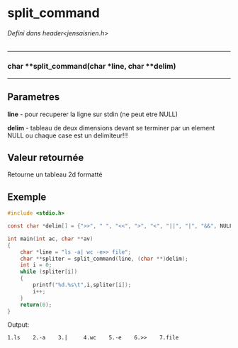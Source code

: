 # split_command
###### Defini dans header<jensaisrien.h>

------
### char    **split_command(char       *line, char     **delim)
------

## Parametres
**line**  - pour recuperer la ligne sur stdin (ne peut etre NULL)

**delim** - tableau de deux dimensions devant se terminer par un element NULL ou 
            chaque case est un delimiteur!!!

## Valeur retournée
Retourne un tableau 2d formatté

## Exemple
```c
#include <stdio.h>

const char *delim[] = {">>", " ", "<<", ">", "<", "||", "|", "&&", NULL};

int main(int ac, char **av)
{
    char *line = "ls -a| wc -e>> file";
    char **spliter = split_command(line, (char **)delim);
    int i = 0;
    while (spliter[i])
    {
        printf("%d.%s\t",i,spliter[i]);
        i++;
    }
    return(0);
}
```
Output:
```
1.ls    2.-a    3.|     4.wc    5.-e    6.>>    7.file
```
